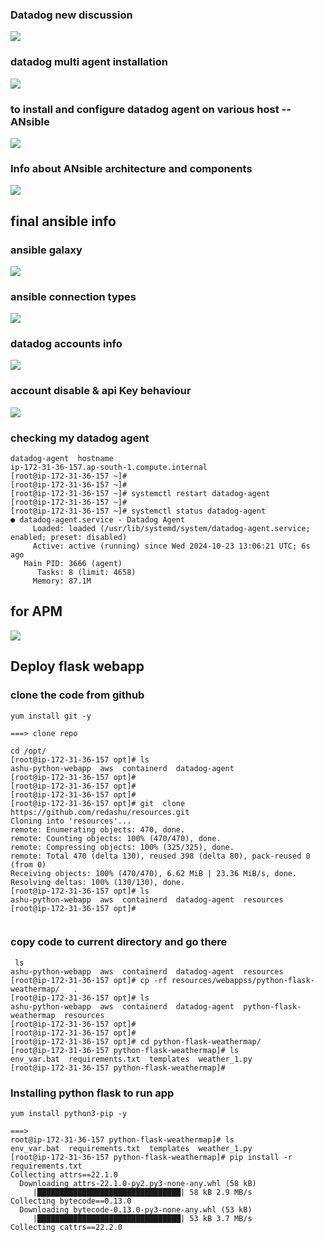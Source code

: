 ### Datadog new discussion 

<img src="new1.png">

### datadog multi agent installation 

<img src="inst1.png">

### to install and configure datadog agent on various host -- ANsible 

<img src="ansible1.png">

### Info about ANsible architecture and components

<img src="ansible2.png">

## final ansible info 

### ansible galaxy 

<img src="gal.png">

### ansible connection types 

<img src="conn.png">


### datadog accounts info 

<img src="accinfo.png">

### account disable & api Key behaviour

<img src="key1.png">

### checking my datadog agent

```
datadog-agent  hostname 
ip-172-31-36-157.ap-south-1.compute.internal
[root@ip-172-31-36-157 ~]# 
[root@ip-172-31-36-157 ~]# 
[root@ip-172-31-36-157 ~]# systemctl restart datadog-agent
[root@ip-172-31-36-157 ~]# 
[root@ip-172-31-36-157 ~]# systemctl status datadog-agent
● datadog-agent.service - Datadog Agent
     Loaded: loaded (/usr/lib/systemd/system/datadog-agent.service; enabled; preset: disabled)
     Active: active (running) since Wed 2024-10-23 13:06:21 UTC; 6s ago
   Main PID: 3666 (agent)
      Tasks: 8 (limit: 4658)
     Memory: 87.1M

```

## for APM 

<img src="checkapm.png">

## Deploy flask webapp 

### clone the code from github 

```
yum install git -y 

===> clone repo 

cd /opt/
[root@ip-172-31-36-157 opt]# ls
ashu-python-webapp  aws  containerd  datadog-agent
[root@ip-172-31-36-157 opt]# 
[root@ip-172-31-36-157 opt]# 
[root@ip-172-31-36-157 opt]# 
[root@ip-172-31-36-157 opt]# git  clone https://github.com/redashu/resources.git
Cloning into 'resources'...
remote: Enumerating objects: 470, done.
remote: Counting objects: 100% (470/470), done.
remote: Compressing objects: 100% (325/325), done.
remote: Total 470 (delta 130), reused 398 (delta 80), pack-reused 0 (from 0)
Receiving objects: 100% (470/470), 6.62 MiB | 23.36 MiB/s, done.
Resolving deltas: 100% (130/130), done.
[root@ip-172-31-36-157 opt]# ls
ashu-python-webapp  aws  containerd  datadog-agent  resources
[root@ip-172-31-36-157 opt]# 


```

### copy code to current directory and go there 

```
 ls
ashu-python-webapp  aws  containerd  datadog-agent  resources
[root@ip-172-31-36-157 opt]# cp -rf resources/webappss/python-flask-weathermap/   .
[root@ip-172-31-36-157 opt]# ls
ashu-python-webapp  aws  containerd  datadog-agent  python-flask-weathermap  resources
[root@ip-172-31-36-157 opt]# 
[root@ip-172-31-36-157 opt]# 
[root@ip-172-31-36-157 opt]# cd python-flask-weathermap/
[root@ip-172-31-36-157 python-flask-weathermap]# ls
env_var.bat  requirements.txt  templates  weather_1.py
[root@ip-172-31-36-157 python-flask-weathermap]# 

```

### Installing python flask to run app 

```
yum install python3-pip -y 

===>
root@ip-172-31-36-157 python-flask-weathermap]# ls
env_var.bat  requirements.txt  templates  weather_1.py
[root@ip-172-31-36-157 python-flask-weathermap]# pip install -r requirements.txt 
Collecting attrs==22.1.0
  Downloading attrs-22.1.0-py2.py3-none-any.whl (58 kB)
     |████████████████████████████████| 58 kB 2.9 MB/s             
Collecting bytecode==0.13.0
  Downloading bytecode-0.13.0-py3-none-any.whl (53 kB)
     |████████████████████████████████| 53 kB 3.7 MB/s             
Collecting cattrs==22.2.0

```